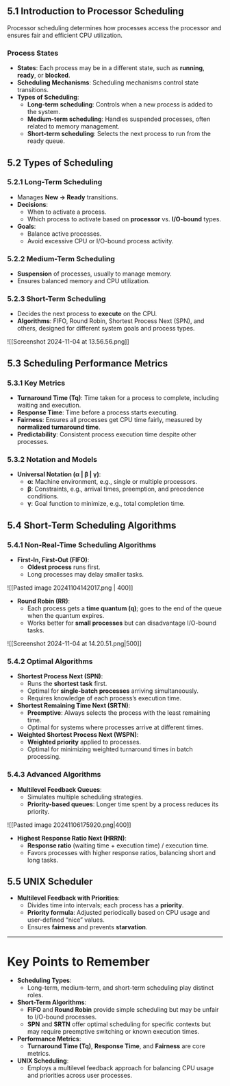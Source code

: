 ## 5.1 Introduction to Processor Scheduling
Processor scheduling determines how processes access the processor and ensures fair and efficient CPU utilization.
### Process States
- **States**: Each process may be in a different state, such as **running**, **ready**, or **blocked**.
- **Scheduling Mechanisms**: Scheduling mechanisms control state transitions.
- **Types of Scheduling**:
  - **Long-term scheduling**: Controls when a new process is added to the system.
  - **Medium-term scheduling**: Handles suspended processes, often related to memory management.
  - **Short-term scheduling**: Selects the next process to run from the ready queue.

## 5.2 Types of Scheduling
### 5.2.1 Long-Term Scheduling
- Manages **New → Ready** transitions.
- **Decisions**:
  - When to activate a process.
  - Which process to activate based on **processor** vs. **I/O-bound** types.
- **Goals**:
  - Balance active processes.
  - Avoid excessive CPU or I/O-bound process activity.

### 5.2.2 Medium-Term Scheduling
- **Suspension** of processes, usually to manage memory.
- Ensures balanced memory and CPU utilization.

### 5.2.3 Short-Term Scheduling
- Decides the next process to **execute** on the CPU.
- **Algorithms**: FIFO, Round Robin, Shortest Process Next (SPN), and others, designed for different system goals and process types.

![[Screenshot 2024-11-04 at 13.56.56.png]]

## 5.3 Scheduling Performance Metrics
### 5.3.1 Key Metrics
- **Turnaround Time (Tq)**: Time taken for a process to complete, including waiting and execution.
- **Response Time**: Time before a process starts executing.
- **Fairness**: Ensures all processes get CPU time fairly, measured by **normalized turnaround time**.
- **Predictability**: Consistent process execution time despite other processes.

### 5.3.2 Notation and Models
- **Universal Notation (α | β | γ)**:
  - **α**: Machine environment, e.g., single or multiple processors.
  - **β**: Constraints, e.g., arrival times, preemption, and precedence conditions.
  - **γ**: Goal function to minimize, e.g., total completion time.

## 5.4 Short-Term Scheduling Algorithms
### 5.4.1 Non-Real-Time Scheduling Algorithms
- **First-In, First-Out (FIFO)**:
  - **Oldest process** runs first.
  - Long processes may delay smaller tasks.

![[Pasted image 20241104142017.png | 400]]
- **Round Robin (RR)**:
  - Each process gets a **time quantum (q)**; goes to the end of the queue when the quantum expires.
  - Works better for **small processes** but can disadvantage I/O-bound tasks.

![[Screenshot 2024-11-04 at 14.20.51.png|500]]
### 5.4.2 Optimal Algorithms
- **Shortest Process Next (SPN)**:
  - Runs the **shortest task** first.
  - Optimal for **single-batch processes** arriving simultaneously.
  - Requires knowledge of each process’s execution time.
- **Shortest Remaining Time Next (SRTN)**:
  - **Preemptive**: Always selects the process with the least remaining time.
  - Optimal for systems where processes arrive at different times.
- **Weighted Shortest Process Next (WSPN)**:
  - **Weighted priority** applied to processes.
  - Optimal for minimizing weighted turnaround times in batch processing.

### 5.4.3 Advanced Algorithms
- **Multilevel Feedback Queues**:
  - Simulates multiple scheduling strategies.
  - **Priority-based queues**: Longer time spent by a process reduces its priority.

![[Pasted image 20241106175920.png|400]]

- **Highest Response Ratio Next (HRRN)**:
  - **Response ratio** (waiting time + execution time) / execution time.
  - Favors processes with higher response ratios, balancing short and long tasks.

## 5.5 UNIX Scheduler
- **Multilevel Feedback with Priorities**:
  - Divides time into intervals; each process has a **priority**.
  - **Priority formula**: Adjusted periodically based on CPU usage and user-defined “nice” values.
  - Ensures **fairness** and prevents **starvation**.

---

# Key Points to Remember

- **Scheduling Types**:
  - Long-term, medium-term, and short-term scheduling play distinct roles.
- **Short-Term Algorithms**:
  - **FIFO** and **Round Robin** provide simple scheduling but may be unfair to I/O-bound processes.
  - **SPN** and **SRTN** offer optimal scheduling for specific contexts but may require preemptive switching or known execution times.
- **Performance Metrics**:
  - **Turnaround Time (Tq)**, **Response Time**, and **Fairness** are core metrics.
- **UNIX Scheduling**:
  - Employs a multilevel feedback approach for balancing CPU usage and priorities across user processes.
